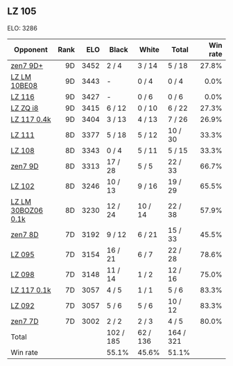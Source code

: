 ## LZ 105 ##

ELO: 3286

Opponent | Rank | ELO | Black | White | Total | Win rate
---------|-----:|----:|-------|-------|-------|-------:
[zen7 9D+](zen7%209D+.md) | 9D | 3452 | 2 / 4 | 3 / 14 | 5 / 18 | 27.8%
[LZ LM 10BE08](LZ%20LM%2010BE08.md) | 9D | 3443 | - | 0 / 4 | 0 / 4 | 0.0%
[LZ 116](LZ%20116.md) | 9D | 3427 | - | 0 / 6 | 0 / 6 | 0.0%
[LZ ZQ i8](LZ%20ZQ%20i8.md) | 9D | 3415 | 6 / 12 | 0 / 10 | 6 / 22 | 27.3%
[LZ 117 0.4k](LZ%20117%200.4k.md) | 9D | 3404 | 3 / 13 | 4 / 13 | 7 / 26 | 26.9%
[LZ 111](LZ%20111.md) | 8D | 3377 | 5 / 18 | 5 / 12 | 10 / 30 | 33.3%
[LZ 108](LZ%20108.md) | 8D | 3343 | 0 / 4 | 5 / 11 | 5 / 15 | 33.3%
[zen7 9D](zen7%209D.md) | 8D | 3313 | 17 / 28 | 5 / 5 | 22 / 33 | 66.7%
[LZ 102](LZ%20102.md) | 8D | 3246 | 10 / 13 | 9 / 16 | 19 / 29 | 65.5%
[LZ LM 30BOZ06 0.1k](LZ%20LM%2030BOZ06%200.1k.md) | 8D | 3230 | 12 / 24 | 10 / 14 | 22 / 38 | 57.9%
[zen7 8D](zen7%208D.md) | 7D | 3192 | 9 / 12 | 6 / 21 | 15 / 33 | 45.5%
[LZ 095](LZ%20095.md) | 7D | 3154 | 16 / 21 | 6 / 7 | 22 / 28 | 78.6%
[LZ 098](LZ%20098.md) | 7D | 3148 | 11 / 14 | 1 / 2 | 12 / 16 | 75.0%
[LZ 117 0.1k](LZ%20117%200.1k.md) | 7D | 3057 | 4 / 5 | 1 / 1 | 5 / 6 | 83.3%
[LZ 092](LZ%20092.md) | 7D | 3057 | 5 / 6 | 5 / 6 | 10 / 12 | 83.3%
[zen7 7D](zen7%207D.md) | 7D | 3002 | 2 / 2 | 2 / 3 | 4 / 5 | 80.0%
Total | | | 102 / 185 | 62 / 136 | 164 / 321 | 
Win rate| | | 55.1% | 45.6% | 51.1% | 
